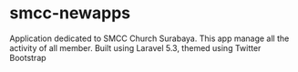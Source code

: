 # smcc-newapps
Application dedicated to SMCC Church Surabaya. This app manage all the activity of all member. Built using Laravel 5.3, themed using Twitter Bootstrap
